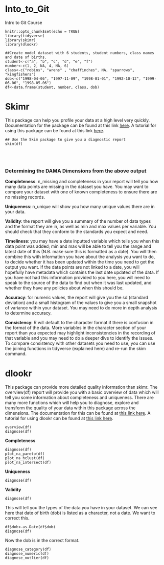 # Into_to_Git
Intro to Git Course



```{r setup, include=FALSE}
knitr::opts_chunk$set(echo = TRUE)
library(tidyverse)
library(skimr)
library(dlookr)
```


```{r Model Dataset - Schools}
##Create model dataset with 6 students, student numbers, class names and date of births.
student<-c("a", "b", "c", "d", "e", "f")
number<-c(1, 2, NA, 4, NA, 6)
class<-c("robins", "wrens" , "chaffinches", NA, "sparrows", "kingfishers")
dob<-c("1998-04-06", "1997-11-09", "1998-01-01", "1992-10-12", "1999-06-06", "1998-05-06")
df<-data.frame(student, number, class, dob)
```

# Skimr  

This package can help you profile your data at a high level very quickly. Documentation for the package can be found at this link [here](https://docs.ropensci.org/skimr/). A tutorial for using this package can be found at this link [here](https://www.youtube.com/watch?app=desktop&v=x23Lrn8smHk).

```{r - Skim data}
## Use the Skim package to give you a diagnostic report
skim(df)
```
<br>
<br>

### Determining the DAMA Dimensions from the above output

__Completeness__: n_missing and completeness in your report will tell you how many data points are missing in the dataset you have. You may want to compare your dataset with one of known completeness to ensure there are no missing records.  

__Uniqueness__: n_unique will show you how many unique values there are in your data. 

__Validity__: the report will give you a summary of the number of data types and the format they are in, as well as min and max values per variable. You should check that they conform to the standards you expect and need.  

__Timeliness__: you may have a date inputted variable which tells you when this data point was added; min and max will be able to tell you the range and latest date of this (N.B. make sure this is formatted as a date). You will then combine this with information you have about the analysis you want to do, to decide whether it has been updated within the time you need to get the output you want.  If the data points are not linked to a date, you will hopefully have metadata which contains the last date updated of the data. If you have not had this information provided to you here, you will need to speak to the source of the data to find out when it was last updated, and whether they have any policies about when this should be.  

__Accuracy__: for numeric values, the report will give you the sd (standard deviation) and a small histogram of the values to give you a small snapshot of variance within your dataset. You may need to do more in depth analysis to determine accuracy.  

__Consistency__: R will default to the character format if there is confusion in the format of the data. More variables in the character section of your report than you expected may highlight inconsistencies in the recording of that variable and you may need to do a deeper dive to identify the issues. To compare consistency with other datasets you need to use, you can use the joining functions in tidyverse (explained here) and re-run the skim command.






# dlookr
This package can provide more detailed quality information than skimr. The overview(df) report will provide you with a basic overview of data which will tell you some information about completeness and uniqueness. There are many more functions which will help you to diagnose, explore and transform the quality of your data within this package across the dimensions. The documentation for this can be found at [this link here](https://choonghyunryu.github.io/dlookr/articles/introduce.html#preface). A tutorial for using dlookr can be found at [this link here](https://www.youtube.com/watch?v=M7eNYbd4n1Y). 

```{r overview report and diagnose}
overview(df)
diagnose(df)
```

__Completeness__

```{r Completeness}
diagnose(df)
plot_na_pareto(df)
plot_na_hclust(df)
plot_na_intersect(df)	
```

__Uniqueness__

```{r Uniqueness}
diagnose(df)
```


__Validity__
```{r Validity}
diagnose(df)
```

This will tell you the types of the data you have in your dataset. We can see here that date of birth (dob) is listed as a character, not a date. We want to correct this.


```{r Correct dob and diagnose}
df$dob<-as.Date(df$dob)
diagnose(df)
```


Now the dob is in the correct format.

```{r valid ranges}
diagnose_category(df)
diagnose_numeric(df)
diagnose_outlier(df)
```
